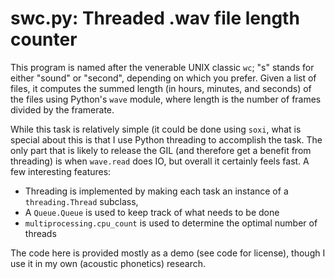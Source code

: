 swc.py: Threaded .wav file length counter
========================================

This program is named after the venerable UNIX classic `wc`; "s" stands for either "sound" or "second", depending on which you prefer. Given a list of files, it computes the summed length (in hours, minutes, and seconds) of the files using Python's `wave` module, where length is the number of frames divided by the framerate. 

While this task is relatively simple (it could be done using `soxi`, what is special about this is that I use Python threading to accomplish the task. The only part that is likely to release the GIL (and therefore get a benefit from threading) is when `wave.read` does IO, but overall it certainly feels fast. A few interesting features:

* Threading is implemented by making each task an instance of a `threading.Thread` subclass,
* A `Queue.Queue` is used to keep track of what needs to be done
* `multiprocessing.cpu_count` is used to determine the optimal number of threads

The code here is provided mostly as a demo (see code for license), though I use it in my own (acoustic phonetics) research.
